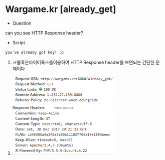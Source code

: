 # Wargame.kr [already_get]
* Question

can you see HTTP Response header?

* Script
```
you've already got key! :p
```

1. 크롬혹은파이어폭스를이용하여 HTTP Response header를 보면되는 간단한 문제이다

2. ![정답](./image.PNG)
